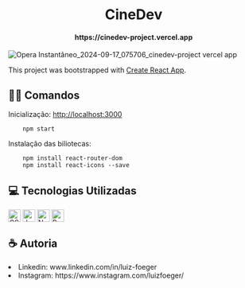 
<h1 align="center">CineDev</h1>
<h4 align="center">https://cinedev-project.vercel.app</h4>

![Opera Instantâneo_2024-09-17_075706_cinedev-project vercel app](https://github.com/user-attachments/assets/ebe51bc2-0075-4399-b8bd-ce24fae1380e)

This project was bootstrapped with [Create React App](https://github.com/facebook/create-react-app).
<h2>👨‍💻 Comandos</h2>

Inicialização: [http://localhost:3000](http://localhost:3000)

        npm start

Instalação das biliotecas:

        npm install react-router-dom 
        npm install react-icons --save


<h2>💻 Tecnologias Utilizadas</h2>
<div>
  <img align="center" alt="CSS" height="25" src="https://img.shields.io/badge/CSS3-1572B6?style=for-the-badge&logo=css3&logoColor=white">
  <img align="center" alt="JavaScript" height="25" src="https://img.shields.io/badge/JavaScript-F7DF1A?style=for-the-badge&logo=JavaScript&logoColor=white">
  <img align="center" alt="NodeJs" height="25" src="https://img.shields.io/badge/Node.js-41AD48?style=for-the-badge&logo=node.js&logoColor=white">
  <img align="center" alt="React" height="25" src="https://img.shields.io/badge/React-0088CC?style=for-the-badge&logo=react&logoColor=61DAFB">
</div>


<h2>☕️ Autoria</h2>
<li>
  Linkedin: www.linkedin.com/in/luiz-foeger
</li>
<li>
  Instagram: https://www.instagram.com/luizfoeger/
</li>


